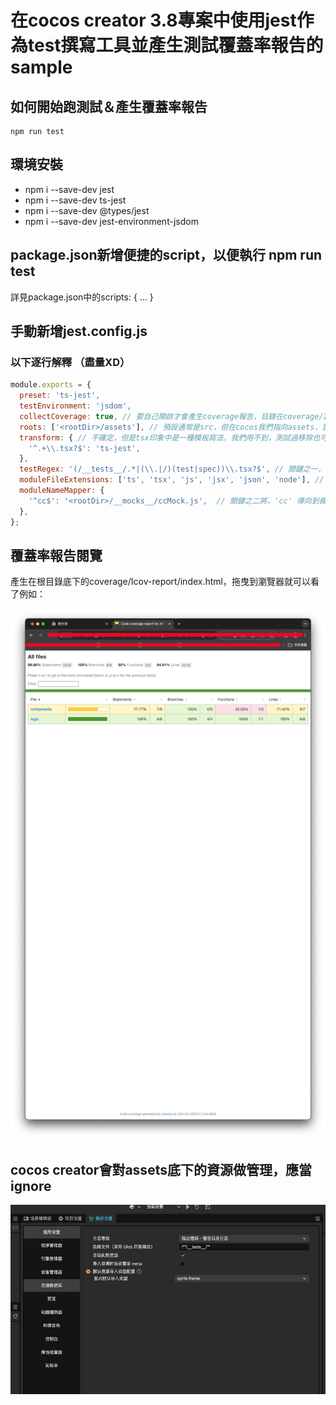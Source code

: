 # 在cocos creator 3.8專案中使用jest作為test撰寫工具並產生測試覆蓋率報告的sample

## 如何開始跑測試＆產生覆蓋率報告
```
npm run test
```

## 環境安裝

- npm i --save-dev jest
- npm i --save-dev ts-jest
- npm i --save-dev @types/jest
- npm i --save-dev jest-environment-jsdom
  
## package.json新增便捷的script，以便執行 npm run test

詳見package.json中的scripts: { ... }

## 手動新增jest.config.js

### 以下逐行解釋 （盡量XD）
```js
module.exports = {
  preset: 'ts-jest',
  testEnvironment: 'jsdom',
  collectCoverage: true, // 要自己開啟才會產生coverage報告，目錄在coverage/Icov-report
  roots: ['<rootDir>/assets'], // 預設通常是src，但在cocos我們指向assets，當然你也可以只對 assets/scripts/之類的
  transform: { // 不確定，但是tsx印象中是一種模板寫法，我們用不到，測試過移除也可以跑，但我還是保留
    '^.+\\.tsx?$': 'ts-jest',
  },
  testRegex: '(/__tests__/.*|(\\.|/)(test|spec))\\.tsx?$', // 關鍵之一，用正規表示式辨別哪些code是測試檔案，以這邊為例就是assets底下有放在__tests__底下且檔名含有xxx.test.ts的都算
  moduleFileExtensions: ['ts', 'tsx', 'js', 'jsx', 'json', 'node'], // 這裡應該是延伸去判斷有哪些副檔名會被測試檔案給使用到，待測試
  moduleNameMapper: {
    '^cc$': '<rootDir>/__mocks__/ccMock.js',  // 關鍵之二將，'cc' 導向到模擬文件。 這樣才不會想驗證一下component的functinos不認得cc
  },
};
```

## 覆蓋率報告閱覽
產生在根目錄底下的coverage/Icov-report/index.html，拖曳到瀏覽器就可以看了例如：

![請看圖](./README-pic1.png "覆蓋率報告圖例")


## cocos creator會對assets底下的資源做管理，應當ignore
![請看圖](./README-pic2.png "如何設置ignore")